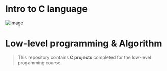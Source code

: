 # Intro to C language

![image](https://user-images.githubusercontent.com/95341497/186492851-c9381e9a-69ff-4172-9f60-52edcee62eeb.png)


# Low-level programming & Algorithm

> This repository contains **C projects** completed for the low-level progamming course.

